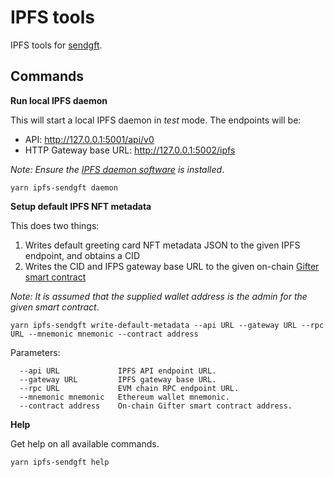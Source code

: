 # IPFS tools

IPFS tools for [sendgft](https://github.com/sendgft).

## Commands

**Run local IPFS daemon**

This will start a local IPFS daemon in *test* mode. The endpoints will be:

* API: http://127.0.0.1:5001/api/v0
* HTTP Gateway base URL: http://127.0.0.1:5002/ipfs

_Note: Ensure the [IPFS daemon software](https://ipfs.io/) is installed_.

```
yarn ipfs-sendgft daemon
```

**Setup default IPFS NFT metadata**

This does two things:

1. Writes default greeting card NFT metadata JSON to the given IPFS endpoint, and obtains a CID
2. Writes the CID and IFPS gateway base URL to the given on-chain [Gifter smart contract](https://github.com/sendgft/contracts)

_Note: It is assumed that the supplied wallet address is the admin for the given smart contract_.

```
yarn ipfs-sendgft write-default-metadata --api URL --gateway URL --rpc URL --mnemonic mnemonic --contract address                                        
```

Parameters:

```
  --api URL             IPFS API endpoint URL.                  
  --gateway URL         IPFS gateway base URL.                  
  --rpc URL             EVM chain RPC endpoint URL.             
  --mnemonic mnemonic   Ethereum wallet mnemonic.               
  --contract address    On-chain Gifter smart contract address. 
```

**Help**

Get help on all available commands.

```
yarn ipfs-sendgft help
```
